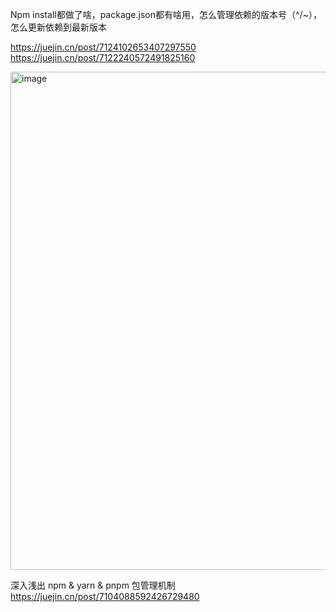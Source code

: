 Npm install都做了啥，package.json都有啥用，怎么管理依赖的版本号（^/~），怎么更新依赖到最新版本

https://juejin.cn/post/7124102653407297550
https://juejin.cn/post/7122240572491825160

<img width="797" alt="image" src="https://user-images.githubusercontent.com/30307995/183891931-4ed64a3d-9d68-4321-887d-7f121bcde50c.png">

深入浅出 npm & yarn & pnpm 包管理机制
https://juejin.cn/post/7104088592426729480
